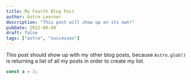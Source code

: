 ```yaml
---
title: My Fourth Blog Post
author: Astro Learner
description: "This post will show up on its own!"
pubDate: 2022-08-08
draft: false
tags: ["astro", "successes"]
---
```


This post should show up with my other blog posts, because `Astro.glob()` is returning a list of all my posts in order to create my list.


```js
const a = 3;
```
